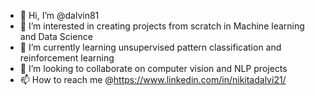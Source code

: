 - 👋 Hi, I’m @dalvin81
- 👀 I’m interested in creating projects from scratch in Machine learning and Data Science
- 🌱 I’m currently learning unsupervised pattern classification and reinforcement learning
- 💞️ I’m looking to collaborate on computer vision and NLP projects
- 📫 How to reach me @https://www.linkedin.com/in/nikitadalvi21/

<!---
dalvin81/dalvin81 is a ✨ special ✨ repository because its `README.md` (this file) appears on your GitHub profile.
You can click the Preview link to take a look at your changes.
--->

